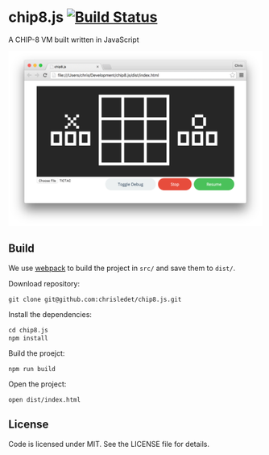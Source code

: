 # chip8.js [![Build Status](https://travis-ci.org/chrisledet/chip8.js.svg)](https://travis-ci.org/chrisledet/chip8.js)

A CHIP-8 VM built written in JavaScript

![screenshot](https://raw.githubusercontent.com/chrisledet/chip8.js/master/Screenshot.png)

## Build

We use [webpack](https://webpack.github.io/) to build the project in `src/` and save them to `dist/`.

Download repository:
```shell
git clone git@github.com:chrisledet/chip8.js.git
```

Install the dependencies:
```shell
cd chip8.js
npm install
```

Build the proejct:
```shell
npm run build
```

Open the project:
```shell
open dist/index.html
```

## License

Code is licensed under MIT. See the LICENSE file for details.

